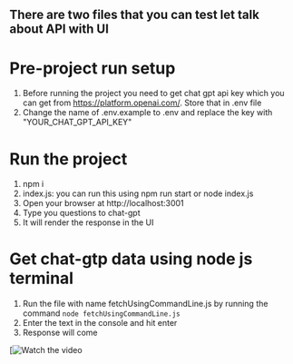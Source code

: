 ## There are two files that you can test let talk about API with UI

# Pre-project run setup

1. Before running the project you need to get chat gpt api key which you can get from https://platform.openai.com/. Store that in .env file
2. Change the name of .env.example to .env and replace the key with "YOUR_CHAT_GPT_API_KEY"

# Run the project

1. npm i
2. index.js: you can run this using npm run start or node index.js
3. Open your browser at http://localhost:3001
4. Type you questions to chat-gpt
5. It will render the response in the UI

# Get chat-gtp data using node js terminal

1. Run the file with name fetchUsingCommandLine.js by running the command
   <code>node fetchUsingCommandLine.js</code>
2. Enter the text in the console and hit enter
3. Response will come


[![Watch the video](https://www.instagram.com/reel/CsGJm3gp_ko/?utm_source=ig_web_copy_link&igshid=MzRlODBiNWFlZA==)
